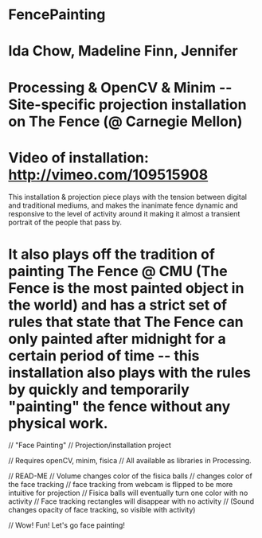 FencePainting
=============
Ida Chow, Madeline Finn, Jennifer
=============

Processing &amp; OpenCV &amp; Minim -- Site-specific projection installation on The Fence  (@ Carnegie Mellon)
=============

Video of installation: http://vimeo.com/109515908
=============

This installation & projection piece plays with the tension between digital and traditional mediums, 
and makes the inanimate fence dynamic and responsive to the level of activity around it 
making it almost a transient portrait of the people that pass by.

It also plays off the tradition of painting The Fence @ CMU (The Fence is the most painted
object in the world) and has a strict set of rules that state that The Fence can only painted after
midnight for a certain period of time -- this installation also plays with the rules by quickly and temporarily "painting" the fence without any physical work.
=============

// "Face Painting"
// Projection/installation project

// Requires openCV, minim, fisica 
// All available as libraries in Processing.


// READ-ME
// Volume changes color of the fisica balls
// <space> changes color of the face tracking
// face tracking from webcam is flipped to be more intuitive for projection
// Fisica balls will eventually turn one color with no activity
// Face tracking rectangles will disappear with no activity
// (Sound changes opacity of face tracking, so visible with activity)

// Wow! Fun! Let's go face painting!
